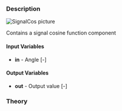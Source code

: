 ### Description
![SignalCos picture](SignalCos.svg)

Contains a signal cosine function component

#### Input Variables
* **in** - Angle [-]

#### Output Variables
* **out** - Output value [-]

### Theory
<!---EQUATION out = \cos(in) --->

